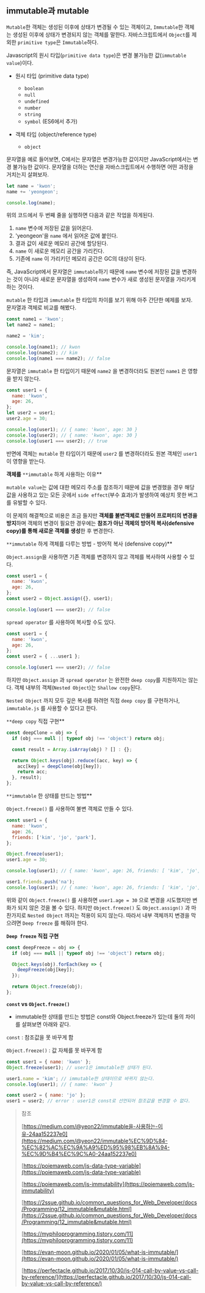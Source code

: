 ## immutable과 mutable

`Mutable`한 객체는 생성된 이후에 상태가 변경될 수 있는 객체이고, `Immutable`한 객체는 생성된 이후에 상태가 변경되지 않는 객체를 말한다. 자바스크립트에서 `Object`를 제외한 `primitive type`은 `Immutable`하다.

Javascript의 원시 타입(`primitive data type`)은 변경 불가능한 값(`immutable value`)이다.

- 원시 타입 (primitive data type)

  - `boolean`
  - `null`
  - `undefined`
  - `number`
  - `string`
  - `symbol` (ES6에서 추가)

- 객체 타입 (object/reference type)
  - `object`

문자열을 예로 들어보면, C에서는 문자열은 변경가능한 값이지만 JavaScript에서는 변경 불가능한 값이다. 문자열을 더하는 연산을 자바스크립트에서 수행하면 어떤 과정을 거치는지 살펴보자.

```jsx
let name = 'kwon';
name += 'yeongeon';

console.log(name);
```

위의 코드에서 두 번째 줄을 실행하면 다음과 같은 작업을 하게된다.

1. `name` 변수에 저장된 값을 읽어온다.
2. 'yeongeon'을 `name` 에서 읽어온 값에 붙인다.
3. 결과 값이 새로운 메모리 공간에 할당된다.
4. `name` 이 새로운 메모리 공간을 가리킨다.
5. 기존에 `name` 이 가리키던 메모리 공간은 GC의 대상이 된다.

즉, JavaScript에서 문자열은 `immutable`하기 때문에 `name` 변수에 저장된 값을 변경하는 것이 아니라 새로운 문자열을 생성하여 `name` 변수가 새로 생성된 문자열을 가리키게 하는 것이다.

`mutable` 한 타입과 `immutable` 한 타입의 차이를 보기 위해 아주 간단한 예제를 보자. 문자열과 객체로 비교를 해봤다.

```jsx
const name1 = 'kwon';
let name2 = name1;

name2 = 'kim';

console.log(name1); // kwon
console.log(name2); // kim
console.log(name1 === name2); // false
```

문자열은 `immutable` 한 타입이기 때문에 `name2` 을 변경하더라도 원본인 `name1` 은 영항을 받지 않는다.

```jsx
const user1 = {
  name: 'kwon',
  age: 26,
};
let user2 = user1;
user2.age = 30;

console.log(user1); // { name: 'kwon', age: 30 }
console.log(user2); // { name: 'kwon', age: 30 }
console.log(user1 === user2); // true
```

반면에 객체는 `mutable` 한 타입이기 때문에 `user2` 를 변경하더라도 원본 객체인 `user1` 이 영향을 받는다.

**객체를** `**immutable` 하게 사용하는 이유\*\*

`mutable value`는 값에 대한 메모리 주소를 참조하기 때문에 값을 변경했을 경우 해당 값을 사용하고 있는 모든 곳에서 `side effect`(부수 효과)가 발생하여 예상치 못한 버그를 유발할 수 있다.

이 문제의 해결책으로 비용은 조금 들지만 **객체를 불변객체로 만들어 프로퍼티의 변경을 방지**하며 객체의 변경이 필요한 경우에는 **참조가 아닌 객체의 방어적 복사(defensive copy)를 통해 새로운 객체를 생성**한 후 변경한다.

`**immutable` 하게 객체를 다루는 방법 - 방어적 복사 (defensive copy)\*\*

`Object.assign`을 사용하면 기존 객체를 변경하지 않고 객체를 복사하여 사용할 수 있다.

```jsx
const user1 = {
  name: 'kwon',
  age: 26,
};
const user2 = Object.assign({}, user1);

console.log(user1 === user2); // false
```

`spread operator` 를 사용하여 복사할 수도 있다.

```jsx
const user1 = {
  name: 'kwon',
  age: 26,
};
const user2 = { ...user1 };

console.log(user1 === user2); // false
```

하지만 `Object.assign` 과 `spread operator` 는 완전한 `deep copy`를 지원하지는 않는다. 객체 내부의 객체(`Nested Object`)는 `Shallow copy`된다.

`Nested Object` 까지 모두 깊은 복사를 하려먼 직접 `deep copy` 를 구현하거나, `immutable.js` 를 사용할 수 있다고 한다.

`**deep copy` 직접 구현\*\*

```jsx
const deepClone = obj => {
  if (obj === null || typeof obj !== 'object') return obj;

  const result = Array.isArray(obj) ? [] : {};

  return Object.keys(obj).reduce((acc, key) => {
    acc[key] = deepClone(obj[key]);
    return acc;
  }, result);
};
```

`**immutable` 한 상태를 만드는 방법\*\*

`Object.freeze()` 를 사용하여 불변 객체로 만들 수 있다.

```jsx
const user1 = {
  name: 'kwon',
  age: 26,
  friends: ['kim', 'jo', 'park'],
};

Object.freeze(user1);
user1.age = 30;

console.log(user1); // { name: 'kwon', age: 26, friends: [ 'kim', 'jo', 'park'] }

user1.friends.push('na');
console.log(user1); // { name: 'kwon', age: 26, friends: [ 'kim', 'jo', 'park', 'na' ] }
```

위와 같이 `Object.freeze()` 를 사용하면 `user1.age = 30` 으로 변경을 시도했지만 변화가 되지 않은 것을 볼 수 있다. 하지만 `Object.freeze()` 도 `Object.assign()` 과 마찬가지로 `Nested Object` 까지는 적용이 되지 않는다. 따라서 내부 객체까지 변경을 막으려면 `Deep freeze` 를 해줘야 한다.

**`Deep freeze` 직접 구현**

```jsx
const deepFreeze = obj => {
  if (obj === null || typeof obj !== 'object') return obj;

  Object.keys(obj).forEach(key => {
    deepFreeze(obj[key]);
  });

  return Object.freeze(obj);
};
```

**`const` vs `Object.freeze()`**

- immutable한 상태를 만드는 방법은 const와 Object.freeze가 있는데 둘의 차이를 살펴보면 아래와 같다.

`const` : 참조값을 못 바꾸게 함

`Object.freeze()` : 값 자체를 못 바꾸게 함

```jsx
const user1 = { name: 'kwon' };
Object.freeze(user1); // user1은 immutable한 상태가 된다.

user1.name = 'kim'; // immutable한 상태이므로 바뀌지 않는다.
console.log(user1); // { name: 'kwon' }

const user2 = { name: 'jo' };
user1 = user2; // error : user1은 const로 선언되어 참조값을 변경할 수 없다.
```

> 참조
>
> [https://medium.com/@yeon22/immutable을-사용하는-이유-24aa152237e0](https://medium.com/@yeon22/immutable%EC%9D%84-%EC%82%AC%EC%9A%A9%ED%95%98%EB%8A%94-%EC%9D%B4%EC%9C%A0-24aa152237e0)
>
> [https://poiemaweb.com/js-data-type-variable](https://poiemaweb.com/js-data-type-variable)
>
> [https://poiemaweb.com/js-immutability](https://poiemaweb.com/js-immutability)
>
> [https://2ssue.github.io/common_questions_for_Web_Developer/docs/Programming/12_immutable&mutable.html](https://2ssue.github.io/common_questions_for_Web_Developer/docs/Programming/12_immutable&mutable.html)
>
> [https://myphiloprogramming.tistory.com/11](https://myphiloprogramming.tistory.com/11)
>
> [https://evan-moon.github.io/2020/01/05/what-is-immutable/](https://evan-moon.github.io/2020/01/05/what-is-immutable/)
>
> [https://perfectacle.github.io/2017/10/30/js-014-call-by-value-vs-call-by-reference/](https://perfectacle.github.io/2017/10/30/js-014-call-by-value-vs-call-by-reference/)
